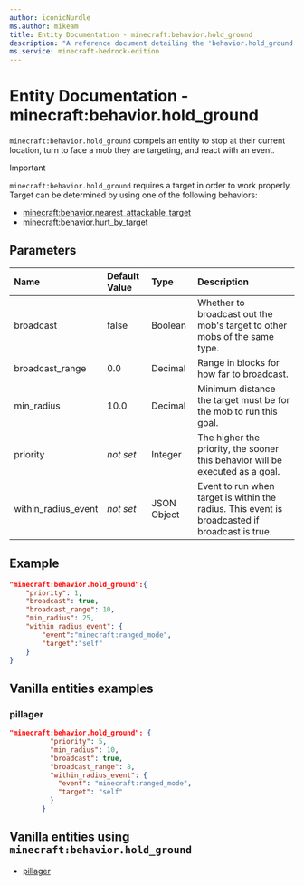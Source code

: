 ```yaml
---
author: iconicNurdle
ms.author: mikeam
title: Entity Documentation - minecraft:behavior.hold_ground
description: "A reference document detailing the 'behavior.hold_ground' entity goal"
ms.service: minecraft-bedrock-edition
---
```


# Entity Documentation - minecraft:behavior.hold_ground

`minecraft:behavior.hold_ground` compels an entity to stop at their current location, turn to face a mob they are targeting, and react with an event.

> [!IMPORTANT]
> `minecraft:behavior.hold_ground` requires a target in order to work properly. Target can be determined by using one of the following behaviors:
>
>- [minecraft:behavior.nearest_attackable_target](minecraftBehavior_nearest_attackable_target.md)
>- [minecraft:behavior.hurt_by_target](minecraftBehavior_hurt_by_target.md)

## Parameters

|Name |Default Value  |Type  |Description  |
|:----------|:----------|:----------|:----------|
|broadcast| false| Boolean| Whether to broadcast out the mob's target to other mobs of the same type. |
|broadcast_range| 0.0| Decimal| Range in blocks for how far to broadcast. |
|min_radius| 10.0| Decimal| Minimum distance the target must be for the mob to run this goal. |
|priority|*not set*|Integer|The higher the priority, the sooner this behavior will be executed as a goal.|
|within_radius_event|*not set* | JSON Object|  Event to run when target is within the radius. This event is broadcasted if broadcast is true. |

## Example

```json
"minecraft:behavior.hold_ground":{
    "priority": 1,
    "broadcast": true,
    "broadcast_range": 10,
    "min_radius": 25,
    "within_radius_event": {
        "event":"minecraft:ranged_mode",
        "target":"self"
    }
}
```

## Vanilla entities examples

### pillager

```json
"minecraft:behavior.hold_ground": {
          "priority": 5,
          "min_radius": 10,
          "broadcast": true,
          "broadcast_range": 8,
          "within_radius_event": {
            "event": "minecraft:ranged_mode",
            "target": "self"
          }
        }
```

## Vanilla entities using `minecraft:behavior.hold_ground`

- [pillager](../../../../Source/VanillaBehaviorPack_Snippets/entities/pillager.md)
